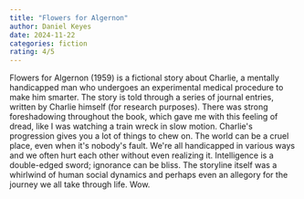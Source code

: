 ```yaml
---
title: "Flowers for Algernon"
author: Daniel Keyes
date: 2024-11-22
categories: fiction
rating: 4/5
---
```


Flowers for Algernon (1959) is a fictional story about Charlie, a mentally handicapped man who undergoes an experimental medical procedure to make him smarter. The story is told through a series of journal entries, written by Charlie himself (for research purposes). There was strong foreshadowing throughout the book, which gave me with this feeling of dread, like I was watching a train wreck in slow motion. Charlie's progression gives you a lot of things to chew on. The world can be a cruel place, even when it's nobody's fault. We're all handicapped in various ways and we often hurt each other without even realizing it. Intelligence is a double-edged sword; ignorance can be bliss. The storyline itself was a whirlwind of human social dynamics and perhaps even an allegory for the journey we all take through life. Wow.

